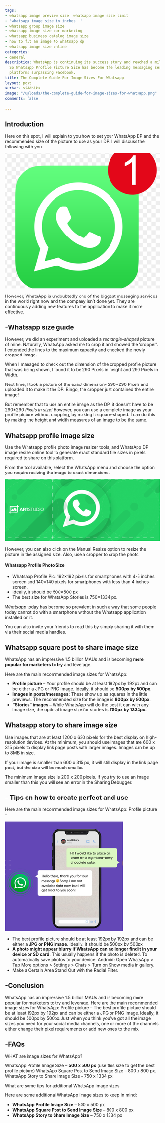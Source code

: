 ```yaml
---
tags:
- whatsapp image preview size  whatsapp image size limit
- 'whatsapp image size in inches  '
- whatsapp group image size
- whatsapp image size for marketing
- whatsapp business catalog image size
- how to fit an image to whatsapp dp
- whatsapp image size online
categories:
- general
description: WhatsApp is continuing its success story and reached a milestone recently.
  So Whatsapp Profile Picture Size has become the leading messaging service on mobile
  platforms surpassing Facebook.
title: The Complete Guide For Image Sizes For Whatsapp
layout: post
author: Siddhika
image: "/uploads/the-complete-guide-for-image-sizes-for-whatsapp.png"
comments: false

---
```

## **Introduction**

Here on this spot, I will explain to you how to set your WhatsApp DP and the recommended size of the picture to use as your DP. I will discuss the following with you.

![They are continuously adding new features to the application to make it more effective.](/uploads/ds.PNG "WhatsApp ")

However, WhatsApp is undoubtedly one of the biggest messaging services in the world right now and the company isn’t done yet. They are continuously adding new features to the application to make it more effective.

## **-Whatsapp size guide**

However, we did an experiment and uploaded a _rectangle-shaped_ picture of mine. Naturally, WhatsApp asked me to crop it and showed the ‘cropper’. I extended the lines to the maximum capacity and checked the newly cropped image.

When I managed to check out the dimension of the cropped profile picture that was being shown, I found it to be 290 Pixels in height and 290 Pixels in Width.

Next time, I took a picture of the exact dimension- 290*290 Pixels and uploaded it to make it the DP. Bingo, the cropper just contained the entire image!

But remember that to use an entire image as the DP, it doesn’t have to be 290*290 _Pixels in size!_ However, you can use a complete image as your profile picture without cropping, by making it square-shaped. I can do this by making the height and width measures of an image to be the same.

## **Whatsapp profile image size**

Use the Whatsapp profile photo image resizer tools, and WhatsApp DP image resize online tool to generate exact standard file sizes in pixels required to share on this platform.

From the tool available, select the WhatsApp menu and choose the option you require resizing the image to exact dimensions.

![From the tool available, select the WhatsApp menu and choose the option you require resizing the image to exact dimensions.](/uploads/dfd.PNG "Whatsapp profile image size")

However, you can also click on the Manual Resize option to resize the picture in the assigned size. Also, use a cropper to crop the photo.

#### **Whatsapp Profile Photo Size**

* Whatsapp Profile Pic: 192×192 pixels for smartphones with 4-5 inches screen and 140×140 pixels for smartphones with less than 4 inches screen.
* Ideally, it should be 500×500 px
* The best size for WhatsApp Stories is 750×1334 px.

_Whatsapp_ today has become so prevalent in such a way that some people today cannot do with a smartphone without the Whatsapp application installed on it.

You can also invite your friends to read this by simply sharing it with them via their social media handles.

## **Whatsapp square post to share image size**

WhatsApp has an impressive 1.5 billion MAUs and is becoming **more popular for marketers to try** and leverage.

Here are the main recommended image sizes for WhatsApp:

* **Profile picture –** Your profile should be at least 192px by 192px and can be either a JPG or PNG image. Ideally, it should be **500px by 500px**.
* **Images in posts/messages:** These show up as squares in the little previews. The recommended size for the image is **800px by 800px**.
* **“Stories” images –** While WhatsApp will do the best it can with any image size, the optimal image size for stories is **750px by 1334px.**

## **Whatsapp story to share image size**

Use images that are at least 1200 x 630 pixels for the best display on high-resolution devices. At the minimum, you should use images that are 600 x 315 pixels to display link page posts with larger images. Images can be up to 8MB in size.

If your image is smaller than 600 x 315 px, it will still display in the link page post, but the size will be much smaller.

The minimum image size is 200 x 200 pixels. If you try to use an image smaller than this you will see an error in the Sharing Debugger.

## **- Tips on how to create perfect and use**

Here are the main recommended image sizes for WhatsApp: Profile picture –

![The best profile picture should be at least 192px by 192px and can be either a JPG or PNG image. Ideally, it should be 500px by 500px](/uploads/vdv.PNG "Tips on how to create perfect and use")

* The best profile picture should be at least 192px by 192px and can be either a **JPG or PNG image**. Ideally, it should be 500px by 500px
* **A photo might appear blurry if WhatsApp can no longer find it in your device or SD card**. This usually happens if the photo is deleted. To automatically save photos to your device: Android: Open WhatsApp > Tap More options > Settings > Chats > Turn on Show media in gallery.
* Make a Certain Area Stand Out with the Radial Filter.

## **-Conclusion**

WhatsApp has an impressive 1.5 billion MAUs and is becoming more popular for marketers to try and leverage. Here are the main recommended image sizes for WhatsApp: Profile picture – The best profile picture should be at least 192px by 192px and can be either a JPG or PNG image. Ideally, it should be 500px by 500px.Just when you think you’ve got all the image sizes you need for your social media channels, one or more of the channels either change their pixel requirements or add new ones to the mix.

## **-FAQs**

WHAT are image sizes for WhatsApp?

WhatsApp Profile Image Size – **500 x 500 px** (use this size to get the best profile picture) WhatsApp Square Post to Send Image Size – 800 x 800 px. WhatsApp Story to Share Image Size – 750 x 1334 px

What are some tips for additional WhatsApp image sizes

Here are some additional WhatsApp image sizes to keep in mind:

* **WhatsApp Profile Image Size** – 500 x 500 px
* **WhatsApp Square Post to Send Image Size** – 800 x 800 px
* **WhatsApp Story to Share Image Size** – 750 x 1334 px